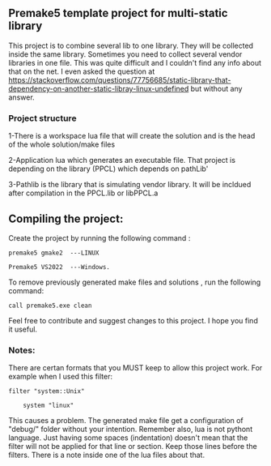 ## Premake5 template project for multi-static library 

This project is to combine several lib to one library. They will be collected inside the same library. 
Sometimes you need to collect several vendor libraries in one file. This was quite difficult and I couldn't 
find any info about that on the net. I even asked the question at  
https://stackoverflow.com/questions/77756685/static-library-that-dependency-on-another-static-libray-linux-undefined
but without any answer. 

### Project structure 
1-There is a workspace lua file that will create the solution and is the head of the whole solution/make files 

2-Application lua which generates an executable file. That project is depending on the library (PPCL) which depends on pathLib'

3-Pathlib is the library that is simulating vendor library. It will be incldued after compilation in the PPCL.lib or libPPCL.a


## Compiling the project: 

Create the project by running the following command : 

    premake5 gmake2  ---LINUX
    
    Premake5 VS2022  ---Windows.


To remove previously generated make files and solutions , run the following command:

    call premake5.exe clean


Feel free to contribute and suggest changes to this project. I hope you find it useful. 

### Notes:
There are certan formats that you MUST keep to allow this project work. 
For example when I used this filter:


    filter "system::Unix"

        system "linux" 
    
This causes a problem. The generated make file get a configuration of "debug/" folder without your intention. 
Remember also, lua is not pythont language. Just having some spaces (indentation) doesn't mean that the filter will not be applied for that line or section. 
Keep those lines before the filters. There is a note inside one of the lua files about that. 
 
